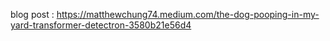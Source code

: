 blog post : https://matthewchung74.medium.com/the-dog-pooping-in-my-yard-transformer-detectron-3580b21e56d4

